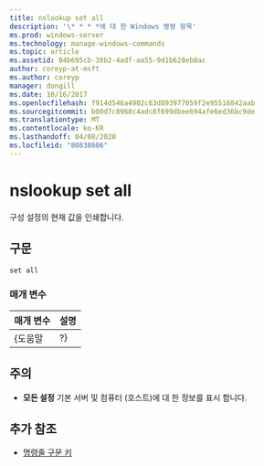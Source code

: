 ```yaml
---
title: nslookup set all
description: '\* * * *에 대 한 Windows 명령 항목'
ms.prod: windows-server
ms.technology: manage-windows-commands
ms.topic: article
ms.assetid: 04b695cb-38b2-4adf-aa55-9d1b628eb8ac
author: coreyp-at-msft
ms.author: coreyp
manager: dongill
ms.date: 10/16/2017
ms.openlocfilehash: f914d546a4902c63d893977059f2e95516842aab
ms.sourcegitcommit: b00d7c8968c4adc8f699dbee694afe6ed36bc9de
ms.translationtype: MT
ms.contentlocale: ko-KR
ms.lasthandoff: 04/08/2020
ms.locfileid: "80838606"
---
```

# <a name="nslookup-set-all"></a>nslookup set all



구성 설정의 현재 값을 인쇄합니다.

## <a name="syntax"></a>구문

```
set all 
```

### <a name="parameters"></a>매개 변수

| 매개 변수 | 설명 |
|-----------|-------------|
|   {도움말   |     ?}      |

## <a name="remarks"></a>주의

-   **모든 설정** 기본 서버 및 컴퓨터 (호스트)에 대 한 정보를 표시 합니다.

## <a name="additional-references"></a>추가 참조

- [명령줄 구문 키](command-line-syntax-key.md)